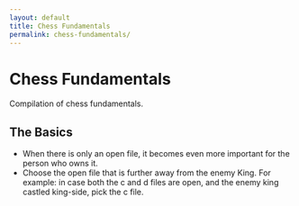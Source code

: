 ```yaml
---
layout: default
title: Chess Fundamentals
permalink: chess-fundamentals/
---
```


# Chess Fundamentals

Compilation of chess fundamentals.

## The Basics

- When there is only an open file, it becomes even more important for the person who owns it.
- Choose the open file that is further away from the enemy King. For example: in case both the c and d files are open, and the enemy king castled king-side, pick the c file.
